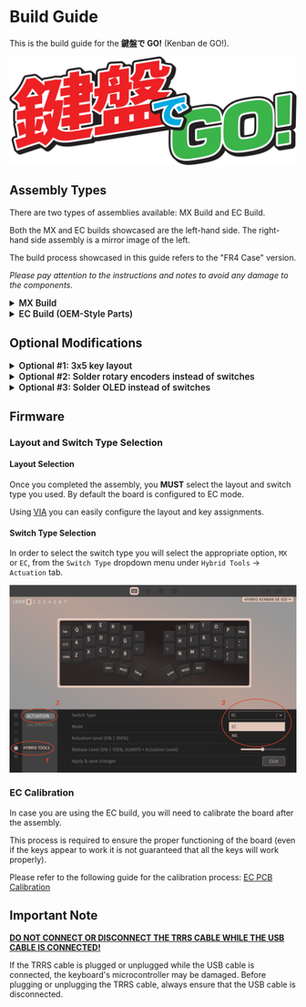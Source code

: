 # Build Guide

This is the build guide for the **鍵盤で GO!** (Kenban de GO!).

![Kenban-de-go](./img/kenban_de_go.png)

## Assembly Types

There are two types of assemblies available: MX Build and EC Build.

Both the MX and EC builds showcased are the left-hand side. The right-hand side assembly is a mirror image of the left.

The build process showcased in this guide refers to the "FR4 Case" version.

_Please pay attention to the instructions and notes to avoid any damage to the components._

<details>
  <summary style="font-size:1.1em; font-weight:600;">MX Build</summary>

## Parts

### Required

| Name            | Count   | Remarks                                                     |
| :-------------- | :------ | :---------------------------------------------------------- |
| PCB             | 1 set   |                                                             |
| Backplate       | 1 set   |                                                             |
| MX Switch plate | 1 set   |                                                             |
| Key switches    | 42 - 46 | Only Cherry MX compatible                                   |
| Keycaps         | 42 - 46 | 1u 40 pcs, 1.5u 2 pcs                                       |
| Case Spacer M2  | 8       | M2x9mm                                                      |
| Case Screw M2   | 16      | M2x5mm (⌀4mm head max to avoid collision with switches)     |
| Rubber feets    | 8       |                                                             |
| TRS/TRRS cable  | 1       | Both TRS (3 poles) and TRRS (4 poles) cables are compatible |
| Type-C cable    | 1       |                                                             |

### Optional

| Name           | Count        | Remarks                                                                                                                                             |
| :------------- | :----------- | :-------------------------------------------------------------------------------------------------------------------------------------------------- |
| Rotary Encoder | 0 - 4 pieces | compatible product of the rotary encoder EC12                                                                                                       |
| OLED           | 0 - 2 pieces | 0.91" 128x32 OLED display module and headers (128x64 OLED supported but required different firmware and mounting differences to avoid interference) |

## Assembly

### 1: Attach spacers to the Plate

Utilizing the M2x5mm screws, affix the spacers to the designated holes on the switch plate.

The screw holes for the spacers are marked by small circular plated through holes on the plate.

Based on the layout you are building, 3x6 or 3x5, you will need to choose the appropriate holes for the spacers as shown in the images below (some locations are shared regardless of the layout).

![mx-spacer-plate-locations](./img/mx/mx-spacer-plate-locations.png)

![mx-spacer-plate](./img/mx/mx-spacer-plate.png)

### 2: Attach switches to Plate and PCB

Insert the switches on 4 opposite corners into the switch plate, ensuring they are securely positioned.

![mx-switch-corners-plate](./img/mx/mx-switch-corners-plate.png)

Align the switch plate with the PCB and firmly press them together until the switches are fully seated in the PCB.

![mx-switch-corners-plate-pcb](./img/mx/mx-switch-corners-plate-pcb.png)

After that, populate the remaining switches into the switch plate and PCB.

![mx-switch-plate-pcb](./img/mx/mx-switch-plate-pcb.png)

### 3: Attach the Backplate to the Assembly of 1 and 2

Flip the assembly of step 2 upside down, and align the backplate with the assembly.

Secure the backplate to the assembly using M2x5mm screws in the specular locations of the spacers you attached in step 1.

![mx-backplate-assembly](./img/mx/mx-backplate-assembly.png)

### 4: Attach rubber feets

Affix the rubber feet to the designated corners on the Backplate.

![mx-rubber-feets](./img/mx/mx-rubber-feets.png)

### 5: Attach keycaps

Place the keycaps onto the switches, ensuring they are firmly seated.

</details>

<details>
  <summary style="font-size:1.1em; font-weight:600;">EC Build (OEM-Style Parts)</summary>

## Parts

### Required

| Name               | Count   | Remarks                                                                                                                                         |
| :----------------- | :------ | :---------------------------------------------------------------------------------------------------------------------------------------------- |
| PCB                | 1 set   |                                                                                                                                                 |
| Backplate          | 1 set   |                                                                                                                                                 |
| EC Switch plate    | 1 set   |                                                                                                                                                 |
| EC Housings        | 42 - 46 | Topre or OEM-Style requires modification to the housing (shown later) \ Dynacap doesn't require any modifications                               |
| EC Sliders         | 42 - 46 | Topre OEM or MX compatible                                                                                                                      |
| EC Silencing Rings | 42 - 46 | If you want to have a quieter typing experience                                                                                                 |
| EC Domes           | 42 - 46 | Cutting for correct alignment will be reuired because of the layout                                                                             |
| EC Springs         | 42 - 46 |                                                                                                                                                 |
| Keycaps            | 42 - 46 | 1u 40 pcs, 1.5u 2 pcs (Topre stem or MX based on slider choice)                                                                                 |
| Case Spacer M2     | 8       | M2x9mm                                                                                                                                          |
| Case Screw M2      | 16      | M2x5mm (⌀4mm head max to avoid collision with switches)                                                                                         |
| EC Screws M2       | 24 - 28 | M2x8mm (⌀4mm head max to avoid collision with switches) for the compression in the EC assembly. Different count if 3x5 or 3x6 layout is chosen. |
| Rubber feets       | 8       |                                                                                                                                                 |
| TRS/TRRS cable     | 1       | Both TRS (3 poles) and TRRS (4 poles) cables are compatible                                                                                     |
| Type-C cable       | 1       |                                                                                                                                                 |

### Optional

| Name           | Count        | Remarks                                                                                                                                             |
| :------------- | :----------- | :-------------------------------------------------------------------------------------------------------------------------------------------------- |
| Rotary Encoder | 0 - 4 pieces | compatible product of the rotary encoder EC12                                                                                                       |
| OLED           | 0 - 2 pieces | 0.91" 128x32 OLED display module and headers (128x64 OLED supported but required different firmware and mounting differences to avoid interference) |

## Modifying the EC Housings

If you are using Topre or OEM-Style housings, you will need to modify them to fit the layout of this keyboard. The modification involves cutting a part of the housing to ensure proper clearance and fitment for the compression screws.

Modify the housings by cutting the indicated part as shown in the image below.

![ec-housing-modification](./img/ec/ec-housing-modification.png)

You will need to do this modification for all the housings you are going to use in the following market locations:

![ec-housing-modification-locations](./img/ec/ec-housing-modification-locations.png)

Dynacap housings do not require any modifications since they are designed with sufficient clearance.

## Assembly

### 1: Attach spacers to the Plate

Utilizing the M2x5mm screws, affix the spacers to the designated holes on the switch plate.

The screw holes for the spacers are marked by small circular plated through holes on the plate.

Based on the layout you are building, 3x6 or 3x5, you will need to choose the appropriate holes for the spacers as shown in the images below (some locations are shared regardless of the layout).

![ec-spacer-plate-locations](./img/ec/ec-spacer-plate-locations.png)

![ec-spacer-plate](./img/ec/ec-spacer-plate.png)

### 2: Attach the EC housings to Plate

Flip the assembly of step 1 upside down and insert the EC housings in all locations of switch plate, ensuring they are securely positioned.

![ec-housings-plate](./img/ec/ec-housings-plate.png)

Note the orientation of the housings, the small side circular cutout on the housings should be on the left and right sides like in the image below.

![ec-housings-plate-orientation](./img/ec/ec-housings-plate-orientation.png)

### 3: Prop the assembly of step 2 and insert the EC Sliders

The assembly of step 2 needs to be propped up to allow the insertion of the EC sliders into the housings in a "free fall" manner (such that the slider drops in freely), this will later ensure the proper alignment of the domes and springs.

After that, insert the EC sliders into the housings. If you want to have a quieter typing experience, you can also insert the silencing rings at this stage before you insert the sliders.

![ec-sliders](./img/ec/ec-sliders.png)

### 4: Lay down the domes

You will need to cut the domes for correct alignment because of the layout. The cut part is indicated in the image below (here we assume a 1x4 dome strip, if you are using a different configuration please adjust accordingly).

![ec-domes-cut](./img/ec/ec-domes-cut.png)

After that, lay down the domes on the housings, ensuring they are properly aligned with the housing notches.

![ec-domes](./img/ec/ec-domes.png)

### 5: Lay down the springs

Place the springs on top of the domes, ensuring they are centered and not tilted

![ec-springs](./img/ec/ec-springs.png)

The following image shows highlighted the springs to make them more visible. Notice that the springs are not tilted in the side view.

![ec-springs-profile](./img/ec/ec-springs-profile.png)

### 6: Lay down the PCB on the assembly

_This is a delicate step, so please proceed with caution and calmly!_

Carefully align the PCB with the assembly, ensuring that the PCB is properly aligned with the assembly.
This step may require some effort to compress the assembly, so please be patient and take your time.

At this point grab hold of the assembly with one hand firmly compress the plate and PCB together, while with the other hand insert the M2x8mm screws into the designated holes to secure the PCB to the assembly from the plate side.

Start with the 4 corners screws, then proceed with the remaining screws. Once the 4 corners are secured, you can proceed to add the remaining screws.

![ec-pcb-assembly](./img/ec/ec-pcb-assembly-play.png)

Here is a GIF showing the process of compressing the assembly and inserting the screws.

![ec-pcb-assembly-gif](./img/ec/ec-pcb-assembly.gif)

### 7: Attach the Backplate to the Assembly of 6

Flip the assembly of step 6 upside down, and align the backplate with the assembly, then secure the backplate to the assembly using M2x5mm screws in the specular locations of the spacers you attached in step 1.

![ec-backplate-assembly](./img/ec/ec-backplate-assembly.png)

### 8: Attach rubber feets

Affix the rubber feet to the designated corners on the Backplate.

![ec-rubber-feets](./img/ec/ec-rubber-feets.png)

### 9: Attach keycaps

Place the keycaps onto the switches, ensuring they are firmly seated.

</details>

## Optional Modifications

<details>
<summary style="font-size:1.1em; font-weight:600;">Optional #1: 3x5 key layout</summary>

If you want to use a 3x5 key layout, you can modify the switch plate and PCB accordingly. You can choose to do this modification on either or both sides of the keyboard.

The outermost column of the switch plate needs to be snapped off.

**NOTE**: This modification is irreversible, so please proceed with caution.

![3x5-layout-plate-snap](./img/3x5-layout-plate-snap.png)

Before snapping the PCB, make sure to cut the traces connecting to the switches in that column using a knife or a cutter. This is to prevent any electrical issues after the modification.

![3x5-layout-pcb-cut](./img/3x5-layout-pcb-cut.png)

After cutting the traces, you can snap off the outermost column of the PCB.

</details>

<details>
<summary style="font-size:1.1em; font-weight:600;">Optional #2: Solder rotary encoders instead of switches</summary>

If a rotary encoder is used, it can be attached instead of a switch _either or both_ of the following locations. In that case, soldering from the back side is required.

![rotary-encoder-location-pcb-top](./img/rotary-encoder-location-pcb-top.png)

![rotary-encoder-location-pcb-bottom](./img/rotary-encoder-location-pcb-bottom.png)

</details>

<details>
<summary style="font-size:1.1em; font-weight:600;">Optional #3: Solder OLED instead of switches</summary>

If an OLED is used, it can be attached instead of switches in this location. In that case, soldering from the back side is required.

![oled-location-pcb](./img/oled-location-pcb.png)

You will also have to snap off part of the plate to make space for the OLED.

![plate-snap-oled](./img/plate-snap-oled.png)

We suggest you to utilize a female pin header (1x4) for easy replacement of the OLED in the future.

![oled-header-top](./img/oled-header-top.png)

![oled-header-bottom](./img/oled-header-bottom.png)

![oled](./img/oled.png)

Furthermore, while this will require a custom case and more DIY work, you can use the switches/encoders AND the OLED together by bringing the 4 pins of the OLED out to the side of the case through flying wires.

</details>

## Firmware

### Layout and Switch Type Selection

#### Layout Selection

Once you completed the assembly, you **MUST** select the layout and switch type you used. By default the board is configured to EC mode.

Using [VIA](https://www.usevia.app/) you can easily configure the layout and key assignments.

#### Switch Type Selection

In order to select the switch type you will select the appropriate option, `MX` or `EC`, from the `Switch Type` dropdown menu under `Hybrid Tools` -> `Actuation` tab.

![via-switch-type](./img/via-switch-type.png)

### EC Calibration

In case you are using the EC build, you will need to calibrate the board after the assembly.

This process is required to ensure the proper functioning of the board (even if the keys appear to work it is not guaranteed that all the keys will work properly).

Please refer to the following guide for the calibration process: [EC PCB Calibration](https://cipulot.squarespace.com/guides#:~:text=Notion%20Webpage-,EC%20PCB%20Calibration,-Brief%20video%20guide)

## Important Note

**<u>DO NOT CONNECT OR DISCONNECT THE TRRS CABLE WHILE THE USB CABLE IS CONNECTED!</u>**

If the TRRS cable is plugged or unplugged while the USB cable is connected, the keyboard's microcontroller may be damaged.
Before plugging or unplugging the TRRS cable, always ensure that the USB cable is disconnected.
